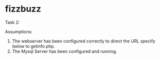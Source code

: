 fizzbuzz
========
Task 2:

Assumptions:
1. The webserver has been configured correctly to direct the URL specify below to getinfo.php.
2. The Mysql Server has been configured and running.
